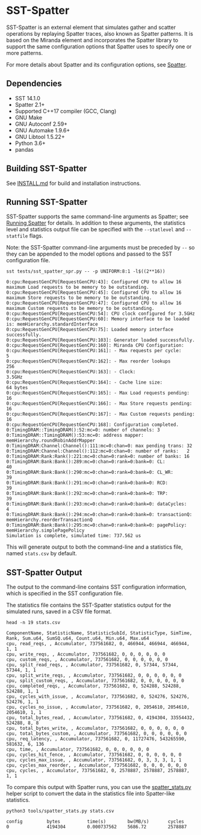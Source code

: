 # SST-Spatter
SST-Spatter is an external element that simulates gather and scatter operations by replaying Spatter traces, also known as Spatter patterns. It is based on the Miranda element and incorporates the Spatter library to support the same configuration options that Spatter uses to specify one or more patterns.

For more details about Spatter and its configuration options, see [Spatter](https://github.com/hpcgarage/spatter/blob/main/README.md).

## Dependencies
* SST 14.1.0
* Spatter 2.1+
* Supported C++17 compiler (GCC, Clang)
* GNU Make
* GNU Autoconf 2.59+
* GNU Automake 1.9.6+
* GNU Libtool 1.5.22+
* Python 3.6+
* pandas

## Building SST-Spatter

See [INSTALL.md](INSTALL.md) for build and installation instructions.

## Running SST-Spatter

SST-Spatter supports the same command-line arguments as Spatter; see [Running Spatter](https://github.com/hpcgarage/spatter/blob/main/README.md#running-spatter) for details. In addition to these arguments, the statistics level and statistics output file can be specified with the `--statlevel` and `--statfile` flags.

Note: the SST-Spatter command-line arguments must be preceded by `--` so they can be appended to the model options and passed to the SST configuration file.

```
sst tests/sst_spatter_spr.py -- -p UNIFORM:8:1 -l$((2**16))

0:cpu:RequestGenCPU[RequestGenCPU:43]: Configured CPU to allow 16 maximum Load requests to be memory to be outstanding.
0:cpu:RequestGenCPU[RequestGenCPU:45]: Configured CPU to allow 16 maximum Store requests to be memory to be outstanding.
0:cpu:RequestGenCPU[RequestGenCPU:47]: Configured CPU to allow 16 maximum Custom requests to be memory to be outstanding.
0:cpu:RequestGenCPU[RequestGenCPU:54]: CPU clock configured for 3.5GHz
0:cpu:RequestGenCPU[RequestGenCPU:60]: Memory interface to be loaded is: memHierarchy.standardInterface
0:cpu:RequestGenCPU[RequestGenCPU:75]: Loaded memory interface successfully.
0:cpu:RequestGenCPU[RequestGenCPU:103]: Generator loaded successfully.
0:cpu:RequestGenCPU[RequestGenCPU:160]: Miranda CPU Configuration:
0:cpu:RequestGenCPU[RequestGenCPU:161]: - Max requests per cycle:         5
0:cpu:RequestGenCPU[RequestGenCPU:162]: - Max reorder lookups             256
0:cpu:RequestGenCPU[RequestGenCPU:163]: - Clock:                          3.5GHz
0:cpu:RequestGenCPU[RequestGenCPU:164]: - Cache line size:                64 bytes
0:cpu:RequestGenCPU[RequestGenCPU:165]: - Max Load requests pending:      16
0:cpu:RequestGenCPU[RequestGenCPU:166]: - Max Store requests pending:     16
0:cpu:RequestGenCPU[RequestGenCPU:167]: - Max Custom requests pending:     16
0:cpu:RequestGenCPU[RequestGenCPU:168]: Configuration completed.
0:TimingDRAM::TimingDRAM():52:mc=0: number of channels: 3
0:TimingDRAM::TimingDRAM():53:mc=0: address mapper:     memHierarchy.roundRobinAddrMapper
0:TimingDRAM:Channel:Channel():111:mc=0:chan=0: max pending trans: 32
0:TimingDRAM:Channel:Channel():112:mc=0:chan=0: number of ranks:   2
0:TimingDRAM:Rank:Rank():221:mc=0:chan=0:rank=0: number of banks: 16
0:TimingDRAM:Bank:Bank():289:mc=0:chan=0:rank=0:bank=0: CL:           40
0:TimingDRAM:Bank:Bank():290:mc=0:chan=0:rank=0:bank=0: CL_WR:        39
0:TimingDRAM:Bank:Bank():291:mc=0:chan=0:rank=0:bank=0: RCD:          39
0:TimingDRAM:Bank:Bank():292:mc=0:chan=0:rank=0:bank=0: TRP:          39
0:TimingDRAM:Bank:Bank():293:mc=0:chan=0:rank=0:bank=0: dataCycles:   4
0:TimingDRAM:Bank:Bank():294:mc=0:chan=0:rank=0:bank=0: transactionQ: memHierarchy.reorderTransactionQ
0:TimingDRAM:Bank:Bank():295:mc=0:chan=0:rank=0:bank=0: pagePolicy:   memHierarchy.simplePagePolicy
Simulation is complete, simulated time: 737.562 us
```

This will generate output to both the command-line and a statistics file, named `stats.csv` by default.

## SST-Spatter Output
The output to the command-line contains SST configuration information, which is specified in the SST configuration file.

The statistics file contains the SST-Spatter statistics output for the simulated runs, saved in a CSV file format.

```
head -n 19 stats.csv

ComponentName, StatisticName, StatisticSubId, StatisticType, SimTime, Rank, Sum.u64, SumSQ.u64, Count.u64, Min.u64, Max.u64
cpu, read_reqs, , Accumulator, 737561682, 0, 466944, 466944, 466944, 1, 1
cpu, write_reqs, , Accumulator, 737561682, 0, 0, 0, 0, 0, 0
cpu, custom_reqs, , Accumulator, 737561682, 0, 0, 0, 0, 0, 0
cpu, split_read_reqs, , Accumulator, 737561682, 0, 57344, 57344, 57344, 1, 1
cpu, split_write_reqs, , Accumulator, 737561682, 0, 0, 0, 0, 0, 0
cpu, split_custom_reqs, , Accumulator, 737561682, 0, 0, 0, 0, 0, 0
cpu, completed_reqs, , Accumulator, 737561682, 0, 524288, 524288, 524288, 1, 1
cpu, cycles_with_issue, , Accumulator, 737561682, 0, 524276, 524276, 524276, 1, 1
cpu, cycles_no_issue, , Accumulator, 737561682, 0, 2054610, 2054610, 2054610, 1, 1
cpu, total_bytes_read, , Accumulator, 737561682, 0, 4194304, 33554432, 524288, 8, 8
cpu, total_bytes_write, , Accumulator, 737561682, 0, 0, 0, 0, 0, 0
cpu, total_bytes_custom, , Accumulator, 737561682, 0, 0, 0, 0, 0, 0
cpu, req_latency, , Accumulator, 737561682, 0, 11727476, 543265590, 581632, 6, 136
cpu, time, , Accumulator, 737561682, 0, 0, 0, 0, 0, 0
cpu, cycles_hit_fence, , Accumulator, 737561682, 0, 0, 0, 0, 0, 0
cpu, cycles_max_issue, , Accumulator, 737561682, 0, 3, 3, 3, 1, 1
cpu, cycles_max_reorder, , Accumulator, 737561682, 0, 0, 0, 0, 0, 0
cpu, cycles, , Accumulator, 737561682, 0, 2578887, 2578887, 2578887, 1, 1
```

To compare this output with Spatter runs, you can use the [spatter_stats.py](tools/spatter_stats.py) helper script to convert the data in the statistics file into Spatter-like statistics.

```
python3 tools/spatter_stats.py stats.csv

config         bytes          time(s)        bw(MB/s)       cycles         
0              4194304        0.000737562    5686.72        2578887
```
